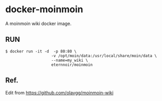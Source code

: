 # docker-moinmoin

A moinmoin wiki docker image.

## RUN

```shell
$ docker run -it -d  -p 80:80 \
                    -v /opt/moin/data:/usr/local/share/moin/data \
                    --name=my_wiki \
                    eternnoir/moinmoin
```

## Ref.

Edit from https://github.com/olavgg/moinmoin-wiki
